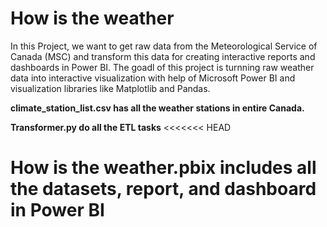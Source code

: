 # How is the weather
In this Project, we want to get raw data from the Meteorological Service of Canada (MSC) and transform this data for creating interactive reports and dashboards in Power BI. The goadl of this project is turnning raw weather data into interactive visualization with help of Microsoft Power BI and visualization libraries like Matplotlib and Pandas.

**climate_station_list.csv has all the weather stations in entire Canada.**

**Transformer.py do all the ETL tasks**
<<<<<<< HEAD

**How is the weather.pbix includes all the datasets, report, and dashboard in Power BI**
=======